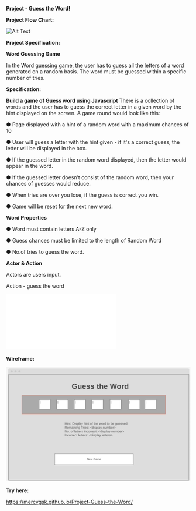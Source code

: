 **Project - Guess the Word!**

**Project Flow Chart:**

![Alt Text](guess-the-word-flowchart.png)

**Project Specification:**

**Word Guessing Game**

In the Word guessing game, the user has to guess all the letters of a word generated on a
random basis. The word must be guessed within a specific number of tries.

**Specification:**

**Build a game of Guess word using Javascript**
There is a collection of words and the user has to guess the correct letter in a given word by the
hint displayed on the screen.
A game round would look like this:

● Page displayed with a hint of a random word with a maximum chances of 10

● User will guess a letter with the hint given - if it's a correct guess, the letter will be
displayed in the box.

● If the guessed letter in the random word displayed, then the letter would appear in the
word.

● If the guessed letter doesn’t consist of the random word, then your chances of guesses
would reduce.

● When tries are over you lose, if the guess is correct you win.

● Game will be reset for the next new word.

**Word Properties**

● Word must contain letters A-Z only

● Guess chances must be limited to the length of Random Word

● No.of tries to guess the word.

**Actor & Action**

Actors are users input.

Action - guess the word





![Alt Text](guessthewordSpecification.pdf)

**Wireframe:**

![Alt Text](wire-frame-gues-the-word.jpg)

**Try here:**

https://mercygsk.github.io/Project-Guess-the-Word/
